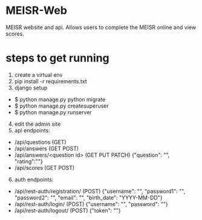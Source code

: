 # MEISR-Web
MEISR website and api. Allows users to complete the MEISR online and view scores.

# steps to get running

1. create a virtual env
2. pip install -r requirements.txt
3. django setup
  * $ python manage.py python migrate
  * $ python manage.py createsuperuser
  * $ python manage.py runserver
4. edit the admin site
5. api endpoints:
  * /api/questions (GET)
  * /api/answers (GET POST)
  * /api/answers/\<question id\> (GET PUT PATCH) {"question": "", "rating":""}
  * /api/scores (GET POST)
6. auth endpoints:
  * /api/rest-auth/registration/ (POST) {"username": "", "password1": "", "password2": "", "email": "", "birth_date": "YYYY-MM-DD"}
  * /api/rest-auth/login/ (POST) {"username": "", "password": ""}
  * /api/rest-auth/logout/ (POST) {"token": ""}
